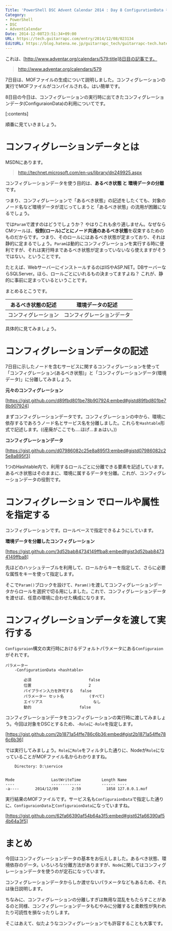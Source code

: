 ```yaml
---
Title: 'PowerShell DSC Advent Calendar 2014 : Day 8 ConfigurationData を使ったロールや属性の指定'
Category:
- PowerShell
- DSC
- AdventCalendar
Date: 2014-12-08T23:51:34+09:00
URL: https://tech.guitarrapc.com/entry/2014/12/08/023134
EditURL: https://blog.hatena.ne.jp/guitarrapc_tech/guitarrapc-tech.hatenablog.com/atom/entry/8454420450075212894
---
```


これは、[http://www.adventar.org/calendars/579:title]8日目の記事です。

> http://www.adventar.org/calendars/579

7日目は、MOFファイルの生成について説明しました。コンフィグレーションの実行でMOFファイルがコンパイルされる。はい簡単です。

8日目の今日は、コンフィグレーションの実行時に出てきたコンフィグレーションデータ(ConfiguraionData)の利用についてです。

[:contents]

順番に見ていきましょう。

# コンフィグレーションデータとは

MSDNにあります。

> http://technet.microsoft.com/en-us/library/dn249925.aspx

コンフィグレーションデータを使う目的は、**あるべき状態 と 環境データの分離**です。

つまり、コンフィグレーションで「あるべき状態」の記述をしたくても、対象のノード名など環境データが混じってしまうと「あるべき状態」の流用が困難になるでしょう。

では`Param`で渡すのはどうでしょうか？ やはりこれも余り適しません。なぜならCMツールは、**役割(ロール)ごとにノード共通のあるべき状態**を収束するためのものだからです。つまり、そのロールにはあるべき状態が定まっており、それは静的に定まるでしょう。`Param`は動的にコンフィグレーションを実行する時に便利ですが、それは実行時まであるべき状態が定まっていないなら使えますがそうではない。ということです。

たとえば、WebサーバーにインストールするのはIISやASP.NET。DBサーバーならSQLServer。ほら、ロールごとにいれるもの決まってますよね？ これが、静的に事前に定まっているということです。

まとめるとこうです。

あるべき状態の記述|環境データの記述
----|----
コンフィグレーション |コンフィグレーションデータ

具体的に見てみましょう。

# コンフィグレーションデータの記述

7日目に示したノードを含むサービスに関するコンフィグレーションを使って「コンフィグレーション(あるべき状態)」と「コンフィグレーションデータ(環境データ)」に分離してみましょう。

**元々のコンフィグレーション**

[https://gist.github.com/d89fbd801be78b907924:embed#gistd89fbd801be78b907924]


まずコンフィグレーションデータです。コンフィグレーションの中から、環境に依存するであろうノード名とサービス名を分離しました。これらを`Hashtable`形式で記述します。((産廃がここでも....ほげ...まぁはい。))

**コンフィグレーションデータ**

[https://gist.github.com/d07986082c25e8a895f3:embed#gistd07986082c25e8a895f3]

1つのHashtable内で、利用するロールごとに分離できる要素を記述しています。あるべき状態はそのままに、環境に属するデータを分離。これが、コンフィグレーションデータの役割です。

# コンフィグレーション でロールや属性を指定する

コンフィグレーションです。ロールベースで指定できるようにしています。

**環境データを分離したコンフィグレーション**

[https://gist.github.com/3d52bab84734149ffba8:embed#gist3d52bab84734149ffba8]

先ほどのハッシュテーブルを利用して、ロールからキーを指定して、さらに必要な属性をキーを使って指定します。

そこで`Param()`ブロックを設けて、`Param()`を渡してコンフィグレーションデータからロールを選択で切る用にしました。これで、コンフィグレーションデータを渡せば、任意の環境に合わせた構成になります。

# コンフィグレーションデータを渡して実行する

`Configuraion`構文の実行時におけるデフォルトパラメータにある`Configuraion`がそれです。

```
パラメーター
    -ConfigurationData <hashtable>

        必須                         false
        位置                         2
        パイプライン入力を許可する   false
        パラメーター セット名           (すべて)
        エイリアス                      なし
        動的                     false
```

コンフィグレーションデータをコンフィグレーションの実行時に渡してみましょう。今回は対象をDSCとするため、`-Role`に`-Role`を指定します。

[https://gist.github.com/2b1871a54ffe786c6b36:embed#gist2b1871a54ffe786c6b36]


では実行してみましょう。`Role`に`Role`をフィルタした通りに、Nodeが`Role`になっていることがMOFファイル名からわかりますね。

```
    Directory: D:\service


Mode                LastWriteTime         Length Name
----                -------------         ------ ----
-a----       2014/12/09      2:59           1858 127.0.0.1.mof
```

実行結果のMOFファイルです。サービス名も`ConfiguraionData`で指定した通りに、`ConfiguraionData`と`ConfiguraionData`になっていますね。

[https://gist.github.com/62fa66390af54b64a3f5:embed#gist62fa66390af54b64a3f5]

# まとめ

今回はコンフィグレーションデータの基本をお伝えしました。あるべき状態、環境依存のデータ。いろいろな分離方法がありますが、`Node`に関してはコンフィグレーションデータを使うのが定石になっています。

コンフィグレーションデータからしか渡せないパラメータなどもあるため、それは後日説明します。

ちなみに、コンフィグレーションの分離しすぎは無用な混乱をもたらすことがあるのと同様、コンフィグレーションデータもむやみに分離すると柔軟性が失われたり可読性を損なったりします。

そこはあえて、似たようなコンフィグレーションでも許容することも大事です。
